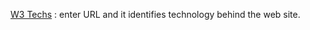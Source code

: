 

[W3 Techs](https://w3techs.com/sites) : enter URL and it identifies technology behind the web site.
